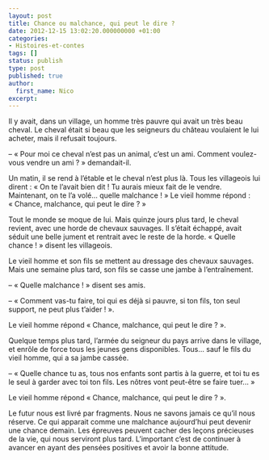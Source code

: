 ```yaml
---
layout: post
title: Chance ou malchance, qui peut le dire ?
date: 2012-12-15 13:02:20.000000000 +01:00
categories:
- Histoires-et-contes
tags: []
status: publish
type: post
published: true
author:
  first_name: Nico
excerpt:
---
```


Il y avait, dans un village, un homme très pauvre qui avait un très beau cheval. Le cheval était si beau que les seigneurs du château voulaient le lui acheter, mais il refusait toujours.

– « Pour moi ce cheval n’est pas un animal, c’est un ami. Comment voulez-vous vendre un ami ? » demandait-il.

Un matin, il se rend à l’étable et le cheval n’est plus là. Tous les villageois lui dirent : « On te l’avait bien dit ! Tu aurais mieux fait de le vendre. Maintenant, on te l’a volé... quelle malchance ! » Le vieil homme répond : « Chance, malchance, qui peut le dire ? »

Tout le monde se moque de lui. Mais quinze jours plus tard, le cheval revient, avec une horde de chevaux sauvages. Il s’était échappé, avait séduit une belle jument et rentrait avec le reste de la horde. « Quelle chance ! » disent les villageois.

Le vieil homme et son fils se mettent au dressage des chevaux sauvages. Mais une semaine plus tard, son fils se casse une jambe à l’entraînement.

– « Quelle malchance ! » disent ses amis.

– « Comment vas-tu faire, toi qui es déjà si pauvre, si ton fils, ton seul support, ne peut plus t’aider ! ».

Le vieil homme répond « Chance, malchance, qui peut le dire ? ».

Quelque temps plus tard, l’armée du seigneur du pays arrive dans le village, et enrôle de force tous les jeunes gens disponibles. Tous... sauf le fils du vieil homme, qui a sa jambe cassée.

– « Quelle chance tu as, tous nos enfants sont partis à la guerre, et toi tu es le seul à garder avec toi ton fils. Les nôtres vont peut-être se faire tuer... »

Le vieil homme répond « Chance, malchance, qui peut le dire ? ».

Le futur nous est livré par fragments. Nous ne savons jamais ce qu’il nous réserve. Ce qui apparait comme une malchance aujourd’hui peut devenir une chance demain. Les épreuves peuvent cacher des leçons précieuses de la vie, qui nous serviront plus tard. L’important c’est de continuer à avancer en ayant des pensées positives et avoir la bonne attitude.
